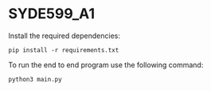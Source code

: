 # SYDE599_A1

Install the required dependencies:

`pip install -r requirements.txt`

To run the end to end program use the following command:

`python3 main.py`
